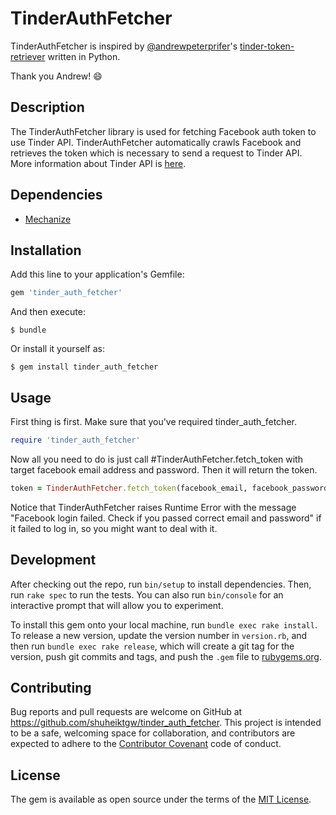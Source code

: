 # TinderAuthFetcher

TinderAuthFetcher is inspired by [@andrewpeterprifer](https://github.com/andrewpeterprifer)'s [tinder-token-retriever](https://github.com/andrewpeterprifer/tinder-token-retriever) written in Python.

Thank you Andrew! :smile:

## Description
The TinderAuthFetcher library is used for fetching Facebook auth token to use Tinder API. TinderAuthFetcher automatically crawls Facebook and retrieves the token which is necessary to send a request to Tinder API. More information about Tinder API is [here](https://gist.github.com/rtt/10403467).

## Dependencies
- [Mechanize](https://github.com/sparklemotion/mechanize)

## Installation

Add this line to your application's Gemfile:

```ruby
gem 'tinder_auth_fetcher'
```

And then execute:

    $ bundle

Or install it yourself as:

    $ gem install tinder_auth_fetcher

## Usage
First thing is first. Make sure that you've required tinder_auth_fetcher.


```ruby
require 'tinder_auth_fetcher'
```

Now all you need to do is just call #TinderAuthFetcher.fetch_token with target facebook email address and password. Then it will return the token. 

```ruby
token = TinderAuthFetcher.fetch_token(facebook_email, facebook_password)
```

Notice that TinderAuthFetcher raises Runtime Error with the message "Facebook login failed. Check if you passed correct email and password" if it failed to log in, so you might want to deal with it. 



## Development

After checking out the repo, run `bin/setup` to install dependencies. Then, run `rake spec` to run the tests. You can also run `bin/console` for an interactive prompt that will allow you to experiment.

To install this gem onto your local machine, run `bundle exec rake install`. To release a new version, update the version number in `version.rb`, and then run `bundle exec rake release`, which will create a git tag for the version, push git commits and tags, and push the `.gem` file to [rubygems.org](https://rubygems.org).

## Contributing

Bug reports and pull requests are welcome on GitHub at https://github.com/shuheiktgw/tinder_auth_fetcher. This project is intended to be a safe, welcoming space for collaboration, and contributors are expected to adhere to the [Contributor Covenant](http://contributor-covenant.org) code of conduct.


## License

The gem is available as open source under the terms of the [MIT License](http://opensource.org/licenses/MIT).


